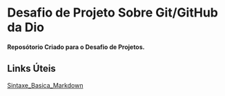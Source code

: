 # Desafio de Projeto Sobre Git/GitHub da Dio
#### Reposótorio Criado para o Desafio de Projetos.
## Links Úteis
[Sintaxe_Basica_Markdown](https://www.markdownguide.org/basic-syntax/)

